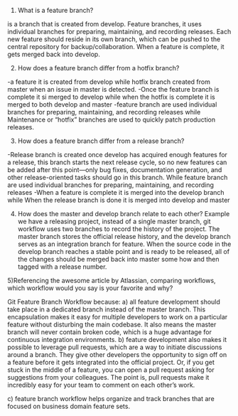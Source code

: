 

1) What is a feature branch?

is a branch that is created from develop. Feature branches, it uses individual branches for preparing, maintaining, and recording releases. Each new feature should reside in its own branch, which can be pushed to the central repository for backup/collaboration. When a feature is complete, it gets merged back into develop.

2) How does a feature branch differ from a hotfix branch?

-a feature it is created from develop while hotfix branch created from master when an issue in master is detected.
-Once the feature branch is complete it si merged to develop while when the hotfix is complete it is merged to both develop and master
-feature branch are used individual branches for preparing, maintaining, and recording releases while Maintenance or “hotfix” branches are used to quickly patch production releases.

3) How does a feature branch differ from a release branch?

-Release branch is created once develop has acquired enough features for a release, this branch starts the next release cycle, so no new features can be added after this point—only bug fixes, documentation generation, and other release-oriented tasks should go in this branch. While feature branch are used individual branches for preparing, maintaining, and recording releases
-When a feature is complete it is merged into the develop branch while When the release branch is done it is merged into develop and master

4) How does the master and develop branch relate to each other?
Example we have a releasing project, instead of a single master branch, git workflow uses two branches to record the history of the project. The master branch stores the official release history, and the develop branch serves as an integration branch for feature.
When the source code in the develop branch reaches a stable point and is ready to be released, all of the changes should be merged back into master some how and then tagged with a release number.

5)Referencing the awesome article by Atlassian, comparing workflows, which workflow would you say is your favorite and why?

Git Feature Branch Workflow
because:
a) all feature development should take place in a dedicated branch instead of the master branch. This encapsulation makes it easy for multiple developers to work on a particular feature without disturbing the main codebase. It also means the master branch will never contain broken code, which is a huge advantage for continuous integration environments.
b) feature development also makes it possible to leverage pull requests, which are a way to initiate discussions around a branch. They give other developers the opportunity to sign off on a feature before it gets integrated into the official project. Or, if you get stuck in the middle of a feature, you can open a pull request asking for suggestions from your colleagues. The point is, pull requests make it incredibly easy for your team to comment on each other’s work.

c) feature branch workflow helps organize and track branches that are focused on business domain feature sets.

